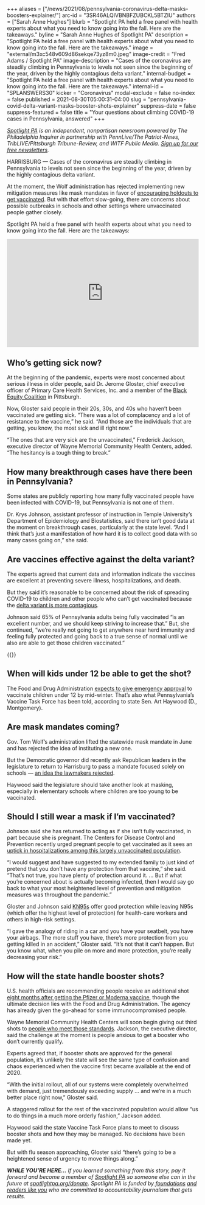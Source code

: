 +++
aliases = ["/news/2021/08/pennsylvania-coronavirus-delta-masks-boosters-explainer/"]
arc-id = "3SR46ALQIVBNBFZUBCKL5BTZIU"
authors = ["Sarah Anne Hughes"]
blurb = "Spotlight PA held a free panel with health experts about what you need to know going into the fall. Here are the takeaways."
byline = "Sarah Anne Hughes of Spotlight PA"
description = "Spotlight PA held a free panel with health experts about what you need to know going into the fall. Here are the takeaways."
image = "external/m3xc548v609d86sekqe73yz8m0.jpeg"
image-credit = "Fred Adams / Spotlight PA"
image-description = "Cases of the coronavirus are steadily climbing in Pennsylvania to levels not seen since the beginning of the year, driven by the highly contagious delta variant."
internal-budget = "Spotlight PA held a free panel with health experts about what you need to know going into the fall. Here are the takeaways."
internal-id = "SPLANSWERS30"
kicker = "Coronavirus"
modal-exclude = false
no-index = false
published = 2021-08-30T05:00:31-04:00
slug = "pennsylvania-covid-delta-variant-masks-booster-shots-explainer"
suppress-date = false
suppress-featured = false
title = "Your questions about climbing COVID-19 cases in Pennsylvania, answered"
+++

<a href="https://www.spotlightpa.org/"><i>Spotlight PA</i></a><i> is an independent, nonpartisan newsroom powered by The Philadelphia Inquirer in partnership with PennLive/The Patriot-News, TribLIVE/Pittsburgh Tribune-Review, and WITF Public Media. </i><a href="https://www.spotlightpa.org/newsletters"><i>Sign up for our free newsletters</i></a><i>.</i>

HARRISBURG — Cases of the coronavirus are steadily climbing in Pennsylvania to levels not seen since the beginning of the year, driven by the highly contagious delta variant.

At the moment, the Wolf administration has rejected implementing new mitigation measures like mask mandates in favor of <a href="https://www.spotlightpa.org/news/2021/08/pa-vaccination-rate-county-fairs-clinics/">encouraging holdouts to get vaccinated</a>. But with that effort slow-going, there are concerns about possible outbreaks in schools and other settings where unvaccinated people gather closely.

Spotlight PA held a free panel with health experts about what you need to know going into the fall. Here are the takeaways:

<div style="padding:56.25% 0 0 0;position:relative;"><iframe src="https://player.vimeo.com/video/592894023?h=5c590570d7&color=ffcb05&title=0&byline=0" style="position:absolute;top:0;left:0;width:100%;height:100%;" frameborder="0" allow="autoplay; fullscreen; picture-in-picture" allowfullscreen></iframe></div><script src="https://player.vimeo.com/api/player.js"></script>

## Who’s getting sick now?

At the beginning of the pandemic, experts were most concerned about serious illness in older people, said Dr. Jerome Gloster, chief executive officer of Primary Care Health Services, Inc. and a member of the <a href="https://web.archive.org/web/20221120211609/https://www.blackequitypgh.org/">Black Equity Coalition</a> in Pittsburgh.

Now, Gloster said people in their 20s, 30s, and 40s who haven’t been vaccinated are getting sick. “There was a lot of complacency and a lot of resistance to the vaccine,” he said. “And those are the individuals that are getting, you know, the most sick and ill right now.”

“The ones that are very sick are the unvaccinated,” Frederick Jackson, executive director of Wayne Memorial Community Health Centers, added. “The hesitancy is a tough thing to break.”

<script src="https://www.spotlightpa.org/embed.js" async></script><div data-spl-embed-version="1" data-spl-src="https://www.spotlightpa.org/embeds/newsletter/"></div>

## How many breakthrough cases have there been in Pennsylvania?

Some states are publicly reporting how many fully vaccinated people have been infected with COVID-19, but Pennsylvania is not one of them.

Dr. Krys Johnson, assistant professor of instruction in Temple University’s Department of Epidemiology and Biostatistics, said there isn’t good data at the moment on breakthrough cases, particularly at the state level. “And I think that’s just a manifestation of how hard it is to collect good data with so many cases going on,” she said.

## Are vaccines effective against the delta variant?

The experts agreed that current data and information indicate the vaccines are excellent at preventing severe illness, hospitalizations, and death.

But they said it’s reasonable to be concerned about the risk of spreading COVID-19 to children and other people who can’t get vaccinated because the <a href="https://www.yalemedicine.org/news/5-things-to-know-delta-variant-covid">delta variant is more contagious</a>.

Johnson said 65% of Pennsylvania adults being fully vaccinated “is an excellent number, and we should keep striving to increase that.” But, she continued, “we’re really not going to get anywhere near herd immunity and feeling fully protected and going back to a true sense of normal until we also are able to get those children vaccinated.”

{{<picture src="external/ct7wc2ez4y2gdec5m22mg7aj00.jpeg" description="There is no statewide mandate to wear masks in public schools, though Gov. Tom Wolf has called the GOP-led legislature to institute such a requirement. " caption="There is no statewide mandate to wear masks in public schools, though Gov. Tom Wolf has called the GOP-led legislature to institute such a requirement. " credit="JESSICA GRIFFIN  / Philadelphia Inquirer">}} 

## When will kids under 12 be able to get the shot?

The Food and Drug Administration <a href="https://www.nbcnews.com/health/health-news/vaccines-kids-under-age-12-expected-mid-winter-fda-official-n1274057">expects to give emergency approval</a> to vaccinate children under 12 by mid-winter. That’s also what Pennsylvania’s Vaccine Task Force has been told, according to state Sen. Art Haywood (D., Montgomery).

## Are mask mandates coming?

Gov. Tom Wolf’s administration lifted the statewide mask mandate in June and has rejected the idea of instituting a new one.

But the Democratic governor did recently ask Republican leaders in the legislature to return to Harrisburg to pass a mandate focused solely on schools — <a href="https://www.spotlightpa.org/news/2021/08/pa-school-mask-mandate-tom-wolf-republican-lawmakers/">an idea the lawmakers rejected</a>.

Haywood said the legislature should take another look at masking, especially in elementary schools where children are too young to be vaccinated.

## Should I still wear a mask if I’m vaccinated?

Johnson said she has returned to acting as if she isn’t fully vaccinated, in part because she is pregnant. The Centers for Disease Control and Prevention recently urged pregnant people to get vaccinated as it sees an <a href="https://www.npr.org/sections/health-shots/2021/08/11/1026555595/pregnant-cdc-urges-covid-vaccination-icus-fill-unvaccinated-delta">uptick in hospitalizations among this largely unvaccinated population</a>.

“I would suggest and have suggested to my extended family to just kind of pretend that you don’t have any protection from that vaccine,” she said. “That’s not true, you have plenty of protection around it. ... But if what you’re concerned about is actually becoming infected, then I would say go back to what your most heightened level of prevention and mitigation measures was throughout the pandemic.”

Gloster and Johnson said <a href="https://bonafidemasks.com/">KN95s</a> offer good protection while leaving N95s (which offer the highest level of protection) for health-care workers and others in high-risk settings.

“I gave the analogy of riding in a car and you have your seatbelt, you have your airbags. The more stuff you have, there’s more protection from you getting killed in an accident,” Gloster said. “It’s not that it can’t happen. But you know what, when you pile on more and more protection, you’re really decreasing your risk.”

## How will the state handle booster shots?

U.S. health officials are recommending people receive an additional shot <a href="https://abcnews.go.com/Politics/health-officials-sticking-month-covid-booster-shot-timeline/story?id=79700212">eight months after getting the Pfizer or Moderna vaccine</a>, though the ultimate decision lies with the Food and Drug Administration. The agency has already given the go-ahead for some immunocompromised people.

Wayne Memorial Community Health Centers will soon begin giving out third shots to <a href="https://www.wnep.com/article/news/local/wayne-county/wayne-memorial-will-give-booster-shots/523-8a5ab582-1ec5-41c6-a00b-7c2829b1c27e">people who meet those standards</a>. Jackson, the executive director, said the challenge at the moment is people anxious to get a booster who don’t currently qualify.

<script src="https://www.spotlightpa.org/embed.js" async></script><div data-spl-embed-version="1" data-spl-src="https://www.spotlightpa.org/embeds/donate/?teaser_text=If%20you%20learned%20something%20from%20this%20report%2C%20pay%20it%20forward%20and%20become%20a%20member%20of%20Spotlight%20PA%20so%20someone%20else%20can%20in%20the%20future."></div>

Experts agreed that, if booster shots are approved for the general population, it’s unlikely the state will see the same type of confusion and chaos experienced when the vaccine first became available at the end of 2020.

“With the initial rollout, all of our systems were completely overwhelmed with demand, just tremendously exceeding supply ... and we’re in a much better place right now,” Gloster said.

A staggered rollout for the rest of the vaccinated population would allow “us to do things in a much more orderly fashion,” Jackson added.

Haywood said the state Vaccine Task Force plans to meet to discuss booster shots and how they may be managed. No decisions have been made yet.

But with flu season approaching, Gloster said “there’s going to be a heightened sense of urgency to move things along.”

<i><b>WHILE YOU’RE HERE...</b></i><i> If you learned something from this story, pay it forward and become a member of </i><a href="https://www.spotlightpa.org/"><i>Spotlight PA</i></a><i> so someone else can in the future at </i><a href="http://spotlightpa.org/donate"><i>spotlightpa.org/donate</i></a><i>. Spotlight PA is funded by</i><a href="https://www.spotlightpa.org/support"><i> foundations</i></a><i> </i><a href="https://www.spotlightpa.org/support"><i>and readers like you</i></a><i> who are committed to accountability journalism that gets results.</i>

